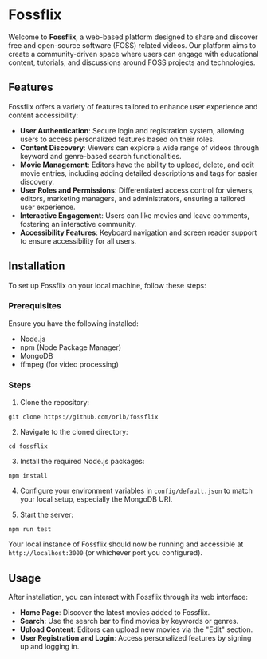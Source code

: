 # Fossflix

Welcome to **Fossflix**, a web-based platform designed to share and discover free and open-source software (FOSS) related videos. Our platform aims to create a community-driven space where users can engage with educational content, tutorials, and discussions around FOSS projects and technologies.

## Features

Fossflix offers a variety of features tailored to enhance user experience and content accessibility:

- **User Authentication**: Secure login and registration system, allowing users to access personalized features based on their roles.
- **Content Discovery**: Viewers can explore a wide range of videos through keyword and genre-based search functionalities.
- **Movie Management**: Editors have the ability to upload, delete, and edit movie entries, including adding detailed descriptions and tags for easier discovery.
- **User Roles and Permissions**: Differentiated access control for viewers, editors, marketing managers, and administrators, ensuring a tailored user experience.
- **Interactive Engagement**: Users can like movies and leave comments, fostering an interactive community.
- **Accessibility Features**: Keyboard navigation and screen reader support to ensure accessibility for all users.

## Installation

To set up Fossflix on your local machine, follow these steps:

### Prerequisites

Ensure you have the following installed:
- Node.js
- npm (Node Package Manager)
- MongoDB
- ffmpeg (for video processing)

### Steps

1. Clone the repository:

`git clone https://github.com/orlb/fossflix`

2. Navigate to the cloned directory:

`cd fossflix`

3. Install the required Node.js packages:

`npm install`

4. Configure your environment variables in `config/default.json` to match your local setup, especially the MongoDB URI.

5. Start the server:

`npm run test`


Your local instance of Fossflix should now be running and accessible at `http://localhost:3000` (or whichever port you configured).

## Usage

After installation, you can interact with Fossflix through its web interface:

- **Home Page**: Discover the latest movies added to Fossflix.
- **Search**: Use the search bar to find movies by keywords or genres.
- **Upload Content**: Editors can upload new movies via the "Edit" section.
- **User Registration and Login**: Access personalized features by signing up and logging in.